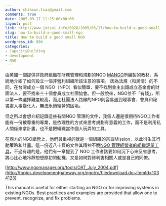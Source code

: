 ```yaml
---
author: chihsun.tsai@gmail.com
comments: true
date: 2005-03-17 11:25:00+00:00
layout: post
link: http://www.jxtsai.info/0928/2005/03/17/how-to-build-a-good-small-ngo/
slug: how-to-build-a-good-small-ngo
title: How to build a good small NGO
wordpress_id: 894
categories:
- CapacityBuilding
- development
- NGO
---
```


由英國一個提供非政府組織在財務管理和規劃的NGO [MANGO](http://www.mango.org.uk/)所編製的教材，系統地介紹了如何設立一個非營利組織所該注意的事項。 因為法規（和民情）的不同，在台灣成立一個 NGO（NPO）看似簡單，要不找到金主出錢成立基金會的財團法人，要不找來三十個會員成立社團協會。但一般說來，NGO並不「有錢」，所以第一條選擇難度較高，而走社團法人路線的NPO則容易遇到理事會、會員和祕書處人事變化大，無法永續經營的困境。  
  
但之所以會想介紹記錄這些有關NGO 管理的文件，我個人還是很期待NGO工作者能有一份被尊重的專業，是依理性的方式來思考規劃有意義的工作，而不是利用私人關係來拿計畫，也不是把組織當作個人玩弄的工具。  
  
在西方的NGO組營上，他們最重視的就是一個組織的宗旨Mission，以此衍生其行動策略和計畫。這一份近八十頁的文件其精神不脫[NGO 管理經營者的組織評量工具](http://www.timayouth.org/mt/archives/2005/03/ngo_ccccecccee.html)，不過有趣的是，他們有一章提到了 NGO 工作者該要如何沉下心來反省思考，將心比心地冷靜想想原初的動機，又是如何對待利害相關人或是自己的同僚。  
  
[http://www.ngomanager.org/tools/OAT_July_2004.pdf](http://topics.developmentgateway.org/ngo/rc/filedownload.do~itemId=1034123)  
  
This manual is useful for either starting an NGO or for improving systems in existing NGOs. Best practices and examples are provided that allow one to prevent, recognize, and fix problems.

